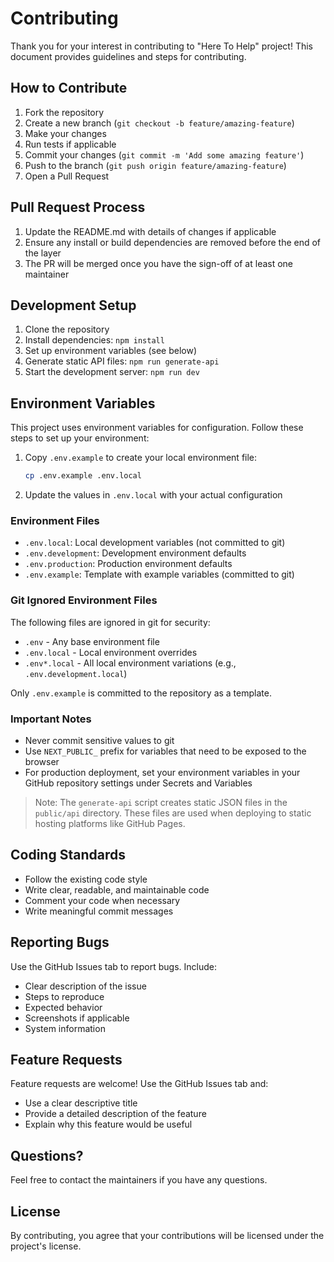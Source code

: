 # Contributing

Thank you for your interest in contributing to "Here To Help" project! This document provides guidelines and steps for contributing.

## How to Contribute

1. Fork the repository
2. Create a new branch (`git checkout -b feature/amazing-feature`)
3. Make your changes
4. Run tests if applicable
5. Commit your changes (`git commit -m 'Add some amazing feature'`)
6. Push to the branch (`git push origin feature/amazing-feature`)
7. Open a Pull Request

## Pull Request Process

1. Update the README.md with details of changes if applicable
2. Ensure any install or build dependencies are removed before the end of the layer
3. The PR will be merged once you have the sign-off of at least one maintainer

## Development Setup

1. Clone the repository
2. Install dependencies: `npm install`
3. Set up environment variables (see below)
4. Generate static API files: `npm run generate-api`
5. Start the development server: `npm run dev`

## Environment Variables

This project uses environment variables for configuration. Follow these steps to set up your environment:

1. Copy `.env.example` to create your local environment file:

   ```bash
   cp .env.example .env.local
   ```

2. Update the values in `.env.local` with your actual configuration

### Environment Files

- `.env.local`: Local development variables (not committed to git)
- `.env.development`: Development environment defaults
- `.env.production`: Production environment defaults
- `.env.example`: Template with example variables (committed to git)

### Git Ignored Environment Files

The following files are ignored in git for security:
- `.env` - Any base environment file
- `.env.local` - Local environment overrides
- `.env*.local` - All local environment variations (e.g., `.env.development.local`)

Only `.env.example` is committed to the repository as a template.

### Important Notes

- Never commit sensitive values to git
- Use `NEXT_PUBLIC_` prefix for variables that need to be exposed to the browser
- For production deployment, set your environment variables in your GitHub repository settings under Secrets and Variables

> Note: The `generate-api` script creates static JSON files in the `public/api` directory. These files are used when deploying to static hosting platforms like GitHub Pages.

## Coding Standards

- Follow the existing code style
- Write clear, readable, and maintainable code
- Comment your code when necessary
- Write meaningful commit messages

## Reporting Bugs

Use the GitHub Issues tab to report bugs. Include:

- Clear description of the issue
- Steps to reproduce
- Expected behavior
- Screenshots if applicable
- System information

## Feature Requests

Feature requests are welcome! Use the GitHub Issues tab and:

- Use a clear descriptive title
- Provide a detailed description of the feature
- Explain why this feature would be useful

## Questions?

Feel free to contact the maintainers if you have any questions.

## License

By contributing, you agree that your contributions will be licensed under the project's license.
